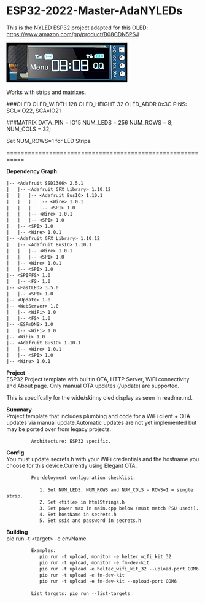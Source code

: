 # ESP32-2022-Master-AdaNYLEDs 
This is the NYLED ESP32 project adapted for this OLED: https://www.amazon.com/gp/product/B08CDN5PSJ

![image info](./assets/oled.png) 

Works with strips and matrixes.  

###OLED
 OLED_WIDTH 128
 OLED_HEIGHT 32
 OLED_ADDR 0x3C
 PINS: SCL=IO22, SCA=IO21 

###MATRIX
DATA_PIN = IO15
NUM_LEDS = 256
NUM_ROWS = 8;
NUM_COLS = 32;

Set NUM_ROWS=1 for LED Strips.

===========================================================

**Dependency Graph:**
    
    |-- <Adafruit SSD1306> 2.5.1
    |   |-- <Adafruit GFX Library> 1.10.12
    |   |   |-- <Adafruit BusIO> 1.10.1
    |   |   |   |-- <Wire> 1.0.1
    |   |   |   |-- <SPI> 1.0
    |   |   |-- <Wire> 1.0.1
    |   |   |-- <SPI> 1.0
    |   |-- <SPI> 1.0
    |   |-- <Wire> 1.0.1
    |-- <Adafruit GFX Library> 1.10.12
    |   |-- <Adafruit BusIO> 1.10.1
    |   |   |-- <Wire> 1.0.1
    |   |   |-- <SPI> 1.0
    |   |-- <Wire> 1.0.1
    |   |-- <SPI> 1.0
    |-- <SPIFFS> 1.0
    |   |-- <FS> 1.0
    |-- <FastLED> 3.5.0
    |   |-- <SPI> 1.0
    |-- <Update> 1.0
    |-- <WebServer> 1.0
    |   |-- <WiFi> 1.0
    |   |-- <FS> 1.0
    |-- <ESPmDNS> 1.0
    |   |-- <WiFi> 1.0
    |-- <WiFi> 1.0
    |-- <Adafruit BusIO> 1.10.1
    |   |-- <Wire> 1.0.1
    |   |-- <SPI> 1.0
    |-- <Wire> 1.0.1

 **Project**  
 ESP32 Project template with builtin OTA, HTTP Server, WiFi connectivity and About page. Only manual OTA updates (/update) are supported.

 This is specifcally for the wide/skinny oled display as seen in readme.md.

             
  **Summary**   
  Project template that includes plumbing and code for a WiFi client + OTA updates via manual update.Automatic updates are not yet implemented but may be ported over from legacy projects.

             Architecture: ESP32 specific.
            
  **Config**    
  You must update secrets.h with your WiFi credentials and the hostname you choose for this device.Currently using Elegant OTA.

             Pre-deloyment configuration checklist:
             
                1. Set NUM_LEDS, NUM_ROWS and NUM_COLS - ROWS=1 = single strip.
                2. Set <title> in htmlStrings.h
                3. Set power max in main.cpp below (must match PSU used!).
                4. Set hostName in secrets.h
                5. Set ssid and password in secrets.h

  **Building**  
  pio run -t \<target> -e envName

             Examples:
                pio run -t upload, monitor -e heltec_wifi_kit_32
                pio run -t upload, monitor -e fm-dev-kit
                pio run -t upload -e heltec_wifi_kit_32 --upload-port COM6
                pio run -t upload -e fm-dev-kit
                pio run -t upload -e fm-dev-kit --upload-port COM6

             List targets: pio run --list-targets